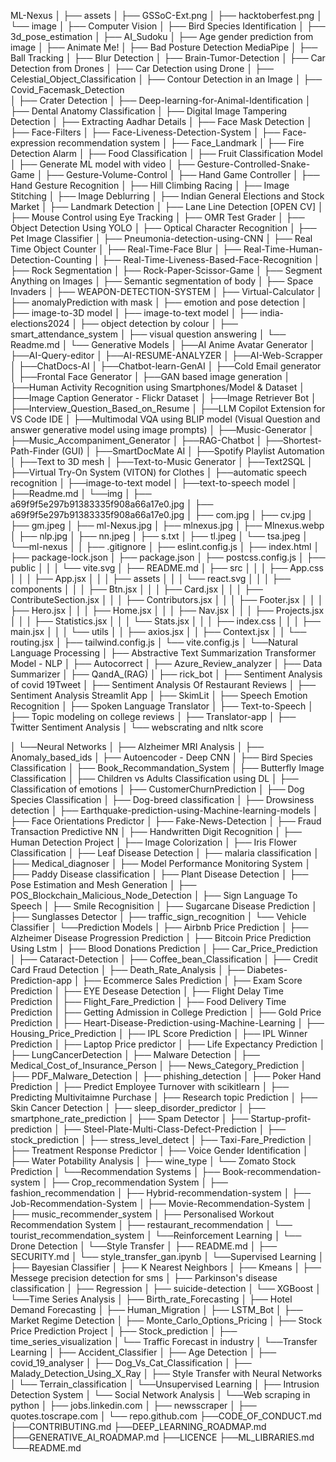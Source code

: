 ML-Nexus
│
├── assets
│   ├── GSSoC-Ext.png
│   ├── hacktoberfest.png
│   └── image
│
├── Computer Vision
│   ├── Bird Species Identification
│   ├── 3d_pose_estimation
│   ├── AI_Sudoku
│   ├── Age gender prediction from image
│   ├── Animate Me!
│   ├── Bad Posture Detection MediaPipe
│   ├── Ball Tracking
│   ├── Blur Detection
│   ├── Brain-Tumor-Detection
│   ├── Car Detection from Drones
│   ├── Car Detection using Drone
│   ├── Celestial_Object_Classification
│   ├── Contour Detection in an Image
│   ├── Covid_Facemask_Detection    
│   ├── Crater Detection
│   ├── Deep-learning-for-Animal-Identification
│   ├── Dental Anatomy Classification
│   ├── Digital Image Tampering Detection
│   ├── Extracting Aadhar Details
│   ├── Face Mask Detection
│   ├── Face-Filters
│   ├── Face-Liveness-Detection-System
│   ├── Face-expression recommendation system
│   ├── Face_Landmark
│   ├── Fire Detection Alarm
│   ├── Food Classification
│   ├── Fruit Classification Model
│   ├── Generate ML model with video
│   ├── Gesture-Controlled-Snake-Game
│   ├── Gesture-Volume-Control
│   ├── Hand Game Controller
│   ├── Hand Gesture Recognition
│   ├── Hill Climbing Racing
│   ├── Image Stitching
│   ├── Image Deblurring
│   ├── Indian General Elections and Stock Market
│   ├── Landmark Detection
│   ├── Lane Line Detection [OPEN CV]
│   ├── Mouse Control using Eye Tracking
│   ├── OMR Test Grader
│   ├── Object Detection Using YOLO
│   ├── Optical Character Recognition
│   ├── Pet Image Classifier
│   ├── Pneumonia-detection-using-CNN
│   ├── Real Time Object Counter
│   ├── Real-Time-Face Blur
│   ├── Real-Time-Human-Detection-Counting
│   ├── Real-Time-Liveness-Based-Face-Recognition
│   ├── Rock Segmentation
│   ├── Rock-Paper-Scissor-Game
│   ├── Segment Anything on Images
│   ├── Semantic segmentation of body
│   ├── Space Invaders
│   ├── WEAPON-DETECTION-SYSTEM
│   ├── Virtual-Calculator
│   ├── anomalyPrediction with mask
│   ├── emotion and pose detection
│   ├── image-to-3D model
│   ├── image-to-text model
│   ├── india-elections2024
│   ├── object detection by colour
│   ├── smart_attendance_system
│   ├── visual question answering
│   └── Readme.md
│
└── Generative Models
│   ├──AI Anime Avatar Generator
│   ├──AI-Query-editor
│   ├──AI-RESUME-ANALYZER
│   ├──AI-Web-Scrapper
│   ├──ChatDocs-AI
│   ├──Chatbot-learn-GenAI
│   ├──Cold Email generator
│   ├──Frontal Face Generator
│   ├──GAN based image generation
│   ├──Human Activity Recognition using Smartphones/Model & Dataset
│   ├──Image Caption Generator - Flickr Dataset
│   ├──Image Retriever Bot
│   ├──Interview_Question_Based_on_Resume
│   ├──LLM Copilot Extension for VS Code IDE
│   ├──Multimodal VQA using BLIP model (Visual Question and answer generative model using image prompts)
│   ├──Music-Generator
│   ├──Music_Accompaniment_Generator
│   ├──RAG-Chatbot
│   ├──Shortest-Path-Finder (GUI)
│   ├──SmartDocMate AI
│   ├──Spotify Playlist Automation
│   ├──Text to 3D mesh
│   ├──Text-to-Music Generator
│   ├──Text2SQL
│   ├──Virtual Try-On System (VITON) for Clothes
│   ├──automatic speech recognition
│   ├──image-to-text model
│   ├──text-to-speech model
│   ├──Readme.md
│
└──img
│  ├── a69f9f5e297b91383335f908a66a17e0.jpg
│  ├── a69f9f5e297b91383335f908a66a17e0.jpg
│  ├── com.jpg
│  ├── cv.jpg
│  ├── gm.jpeg
│  ├── ml-Nexus.jpg
│  ├── mlnexus.jpg
│  ├── Mlnexus.webp
│  ├── nlp.jpg
│  ├── nn.jpeg
│  ├── s.txt
│  ├── tl.jpeg
│  └── tsa.jpeg
│
└──ml-nexus
│
│  ├── .gitignore
│  ├── eslint.config.js
│  ├── index.html
│  ├── package-lock.json
│  ├── package.json
│  ├── postcss.config.js
│  ├── public
│  │  │   └── vite.svg
│  ├── README.md
│  ├── src
│  │  │   ├── App.css
│  │  │   ├── App.jsx
│  │  │   ├── assets
│  │  │   └── react.svg
│  │  │   ├── components
│  │  │   ├── Btn.jsx
│  │  │   ├── Card.jsx
│  │  │   ├── ContributeSection.jsx
│  │  │   ├── Contributors.jsx
│  │  │   ├── Footer.jsx
│  │  │   ├── Hero.jsx
│  │  │   ├── Home.jsx
│  │  │   ├── Nav.jsx
│  │  │   ├── Projects.jsx
│  │  │   ├── Statistics.jsx
│  │  │   └── Stats.jsx
│  │  │   ├── index.css
│  │  │   ├── main.jsx
│  │  │   └── utils
│  │      ├── axios.jsx
│  │      ├── Context.jsx
│  │      └── routing.jsx
│  ├── tailwind.config.js
│  └── vite.config.js
│
└──Natural Language Processing
│  ├── Abstractive Text Summarization Transformer Model - NLP
│  ├── Autocorrect
│  ├── Azure_Review_analyzer
│  ├── Data Summarizer
│  ├── QandA_(RAG)
│  ├── rick_bot
│  ├── Sentiment Analysis of covid 19Tweet
│  ├── Sentiment Analysis Of Restaurant Reviews
│  ├── Sentiment Analysis Streamlit App
│  ├── SkimLit
│  ├── Speech Emotion Recognition
│  ├── Spoken Language Translator
│  ├── Text-to-Speech
│  ├── Topic modeling on college reviews
│  ├── Translator-app
│  ├── Twitter Sentiment Analysis
│  └── webscrating and nltk score

│
└──Neural Networks
│  ├── Alzheimer MRI Analysis
│  ├── Anomaly_based_ids
│  ├── Autoencoder - Deep CNN
│  ├── Bird Species Classification
│  ├── Book_Recommandation_System
│  ├── Butterfly Image Classification
│  ├── Children vs Adults Classification using DL
│  ├── Classification of emotions
│  ├── CustomerChurnPrediction
│  ├── Dog Species Classification
│  ├── Dog-breed classification
│  ├── Drowsiness detection
│  ├── Earthquake-prediction-using-Machine-learning-models
│  ├── Face Orientations Predictor
│  ├── Fake-News-Detection
│  ├── Fraud Transaction Predictive NN
│  ├── Handwritten Digit Recognition
│  ├── Human Detection Project
│  ├── Image Colorization
│  ├── Iris Flower Classification
│  ├── Leaf Disease Detection
│  ├── malaria classification
│  ├── Medical_diagnoser
│  ├── Model Performance Monitoring System
│  ├── Paddy Disease classification
│  ├── Plant Disease Detection
│  ├── Pose Estimation  and Mesh Generation
│  ├── POS_Blockchain_Malicious_Node_Detection
│  ├── Sign Language To Speech
│  ├── Smile Recognisition
│  ├── Sugarcane Disease Prediction
│  ├── Sunglasses Detector
│  ├── traffic_sign_recognition
│  └── Vehicle Classifier
│
└──Prediction Models
│  ├── Airbnb Price Prediction
│  ├── Alzheimer Disease Progression Prediction
│  ├── Bitcoin Price Prediction Using Lstm
│  ├── Blood Donations Prediction
│  ├── Car_Price_Prediction
│  ├── Cataract-Detection
│  ├── Coffee_bean_Classification
│  ├── Credit Card Fraud Detection
│  ├── Death_Rate_Analysis
│  ├── Diabetes-Prediction-app
│  ├── Ecommerce Sales Prediction
│  ├── Exam Score Prediction
│  ├── EYE Desease Detection
│  ├── Flight Delay Time Prediction
│  ├── Flight_Fare_Prediction
│  ├── Food Delivery Time Prediction
│  ├── Getting Admission in College Prediction
│  ├── Gold Price Prediction
│  ├── Heart-Disease-Prediction-using-Machine-Learning
│  ├── Housing_Price_Prediction
│  ├── IPL Score Prediction
│  ├── IPL Winner Prediction
│  ├── Laptop Price predictor
│  ├── Life Expectancy Prediction
│  ├── LungCancerDetection
│  ├── Malware Detection
│  ├── Medical_Cost_of_Insurance_Person
│  ├── News_Category_Prediction
│  ├── PDF_Malware_Detection
│  ├── phishing_detection
│  ├── Poker Hand Prediction
│  ├── Predict Employee Turnover with scikitlearn
│  ├── Predicting Multivitaimne Purchase
│  ├── Research topic Prediction
│  ├── Skin Cancer Detection
│  ├── sleep_disorder_predictor
│  ├── smartphone_rate_prediction
│  ├── Spam Detector
│  ├── Startup-profit-prediction
│  ├── Steel-Plate-Multi-Class-Defect-Prediction
│  ├── stock_prediction
│  ├── stress_level_detect
│  ├── Taxi-Fare_Prediction
│  ├── Treatment Response Predictor
│  ├── Voice Gender Identification
│  ├── Water Potability Analysis
│  ├── wine_type
│  └── Zomato Stock Prediction 
│
└──Recommendation Systems
│  ├── Book-recommendation-system
│  ├── Crop_recommendation System
│  ├── fashion_recommendation
│  ├── Hybrid-recommendation-system
│  ├── Job-Recommendation-System
│  ├── Movie-Recommendation-System
│  ├── music_recommender_system
│  ├── Personalised Workout Recommendation System
│  ├── restaurant_recommendation
│  └── tourist_recommendation_system
│
└──Reinforcement Learning
│  └── Drone Detection
│
└──Style Transfer
│  ├── README.md
│  ├── SECURITY.md
│  └── style_transfer_gan.ipynb
│
└──Supervised Learning
│  ├── Bayesian Classifier
│  ├── K Nearest Neighbors
│  ├── Kmeans
│  ├── Messege precision detection for sms
│  ├── Parkinson's disease classification
│  ├── Regression
│  ├── suicide-detection
│  └── XGBoost
│
└──Time Series Analysis
│  ├── Birth_rate_Forecasting
│  ├── Hotel Demand Forecasting
│  ├── Human_Migration
│  ├── LSTM_Bot
│  ├── Market Regime Detection
│  ├── Monte_Carlo_Options_Pricing
│  ├── Stock Price Prediction Project
│  ├── Stock_prediction
│  ├── time_series_visualization
│  └── Traffic Forecast in industry
│
└──Transfer Learning
│  ├── Accident_Classifier
│  ├── Age Detection
│  ├── covid_19_analyser
│  ├── Dog_Vs_Cat_Classification
│  ├── Malady_Detection_Using_X_Ray
│  ├── Style Transfer with Neural Networks
│  └── Terrain_classification
│
└──Unsupervised Learning
│  ├── Intrusion Detection System
│  └── Social Network Analysis
│
└──Web scraping in python
│  ├── jobs.linkedin.com
│  ├── newsscraper
│  ├── quotes.toscrape.com
│  └── repo.github.com
├──CODE_OF_CONDUCT.md
├──CONTRIBUTING.md
├──DEEP_LEARNING_ROADMAP.md
├──GENERATIVE_AI_ROADMAP.md
├──LICENCE
├──ML_LIBRARIES.md
└──README.md 
